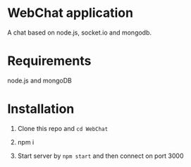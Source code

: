 # WebChat application

A chat based on node.js, socket.io and mongodb.

# Requirements

node.js and mongoDB
# Installation

1. Clone this repo and ```cd WebChat```

1. npm i

1. Start server by ```npm start``` and then connect on port 3000